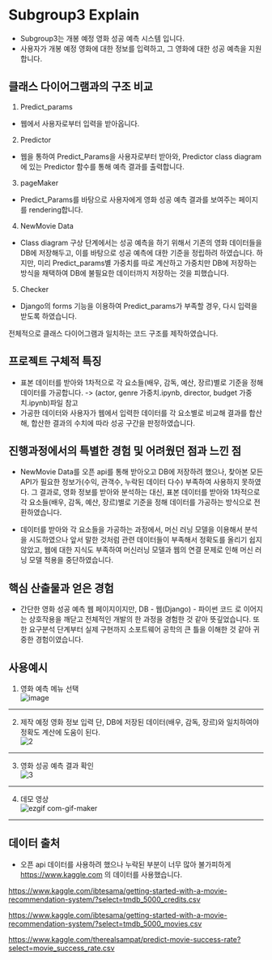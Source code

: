 # Subgroup3 Explain
- Subgroup3는 개봉 예정 영화 성공 예측 시스템 입니다.
- 사용자가 개봉 예정 영화에 대한 정보를 입력하고, 그 영화에 대한 성공 예측을 지원합니다.

## 클래스 다이어그램과의 구조 비교

1. Predict_params

- 웹에서 사용자로부터 입력을 받아옵니다.

2. Predictor
  
- 웹을 통하여 Predict_Params을 사용자로부터 받아와, Predictor class diagram에 있는 Predictor 함수를 통해 예측 결과를 출력합니다.
  
3. pageMaker

- Predict_Params를 바탕으로 사용자에게 영화 성공 예측 결과를 보여주는 페이지를 rendering합니다.

4. NewMovie Data

- Class diagram 구상 단계에서는 성공 예측을 하기 위해서 기존의 영화 데이터들을 DB에 저장해두고, 이를 바탕으로 성공 예측에 대한 기준을 정립하려 하였습니다. 하지만, 미리 Predict_params별 가중치를 따로 계산하고 가중치만 DB에 저장하는 방식을 채택하여 DB에 불필요한 데이터까지 저장하는 것을 피했습니다.

5. Checker

- Django의 forms 기능을 이용하여 Predict_params가 부족할 경우, 다시 입력을 받도록 하였습니다.

전체적으로 클래스 다이어그램과 일치하는 코드 구조를 제작하였습니다.

## 프로젝트 구체적 특징 

- 표본 데이터를 받아와 1차적으로 각 요소들(배우, 감독, 예산, 장르)별로 기준을 정해 데이터를 가공합니다. 
  -> (actor, genre 가중치.ipynb, director, budget 가중치.ipynb)파일 참고
- 가공한 데이터와 사용자가 웹에서 입력한 데이터를 각 요소별로 비교해 결과를 합산해, 합산한 결과의 수치에 따라 성공 구간을 판정하였습니다.

## 진행과정에서의 특별한 경험 및 어려웠던 점과 느낀 점

- NewMovie Data를 오픈 api를 통해 받아오고 DB에 저장하려 했으나, 찾아본 모든 API가 필요한 정보가(수익, 관객수, 누락된 데이터 다수) 부족하여 사용하지 못하였다. 그 결과로, 영화 정보를 받아와 분석하는 대신, 표본 데이터를 받아와 1차적으로 각 요소들(배우, 감독, 예산, 장르)별로 기준을 정해 데이터를 가공하는 방식으로 전환하였습니다.

- 데이터를 받아와 각 요소들을 가공하는 과정에서, 머신 러닝 모델을 이용해서 분석을 시도하였으나 앞서 말한 것처럼 관련 데이터들이 부족해서 정확도를 올리기 쉽지 않았고, 웹에 대한 지식도 부족하여 머신러닝 모델과 웹의 연결 문제로 인해 머신 러닝 모델 적용을 중단하였습니다. 

## 핵심 산출물과 얻은 경험

- 간단한 영화 성공 예측 웹 페이지이지만, DB - 웹(Django) - 파이썬 코드 로 이어지는 상호작용을 깨닫고 전체적인 개발의 한 과정을 경험한 것 같아 뜻깊었습니다. 또한 요구분석 단계부터 실제 구현까지 소포트웨어 공학의 큰 틀을 이해한 것 같아 귀중한 경험이였습니다.

## 사용예시
1. 영화 예측 메뉴 선택  
![image](https://user-images.githubusercontent.com/33649931/120145781-0ba3f000-c21f-11eb-882e-dcbe3e82a713.png)

---
2. 제작 예정 영화 정보 입력
   단, DB에 저장된 데이터(배우, 감독, 장르)와 일치하여야 정확도 계산에 도움이 된다.  
![2](https://user-images.githubusercontent.com/33649931/120146156-9dabf880-c21f-11eb-90c4-d29e07ade116.JPG)

---
3. 영화 성공 예측 결과 확인  
![3](https://user-images.githubusercontent.com/33649931/120146176-a69cca00-c21f-11eb-9c6b-9a417445406b.JPG)

---
4. 데모 영상  
![ezgif com-gif-maker](https://user-images.githubusercontent.com/33649931/120144708-65a3b600-c21d-11eb-9c76-1c54981ff20e.gif)

---
## 데이터 출처

 - 오픈 api 데이터를 사용하려 했으나 누락된 부분이 너무 많아 불가피하게 https://www.kaggle.com 의 데이터를 사용했습니다.
  
https://www.kaggle.com/ibtesama/getting-started-with-a-movie-recommendation-system/?select=tmdb_5000_credits.csv

https://www.kaggle.com/ibtesama/getting-started-with-a-movie-recommendation-system/?select=tmdb_5000_movies.csv

https://www.kaggle.com/therealsampat/predict-movie-success-rate?select=movie_success_rate.csv

